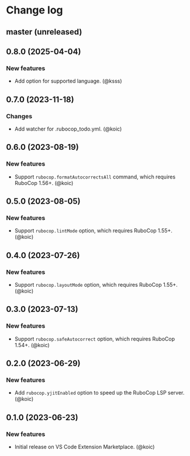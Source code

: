 # Change log

## master (unreleased)

## 0.8.0 (2025-04-04)

### New features

- Add option for supported language. (@ksss)

## 0.7.0 (2023-11-18)

### Changes

- Add watcher for .rubocop_todo.yml. (@koic)

## 0.6.0 (2023-08-19)

### New features

- Support `rubocop.formatAutocorrectsAll` command, which requires RuboCop 1.56+. (@koic)

## 0.5.0 (2023-08-05)

### New features

- Support `rubocop.lintMode` option, which requires RuboCop 1.55+. (@koic)

## 0.4.0 (2023-07-26)

### New features

- Support `rubocop.layoutMode` option, which requires RuboCop 1.55+. (@koic)

## 0.3.0 (2023-07-13)

### New features

- Support `rubocop.safeAutocorrect` option, which requires RuboCop 1.54+. (@koic)

## 0.2.0 (2023-06-29)

### New features

- Add `rubocop.yjitEnabled` option to speed up the RuboCop LSP server. (@koic)

## 0.1.0 (2023-06-23)

### New features

- Initial release on VS Code Extension Marketplace. (@koic)
